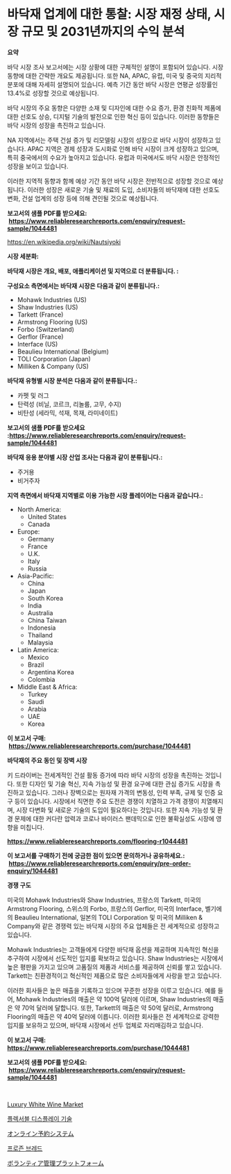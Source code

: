 <p><h1>바닥재 업계에 대한 통찰: 시장 재정 상태, 시장 규모 및 2031년까지의 수익 분석</h1></p><p><strong>요약</strong></p>
<p><p>바닥 시장 조사 보고서에는 시장 상황에 대한 구체적인 설명이 포함되어 있습니다. 시장 동향에 대한 간략한 개요도 제공됩니다. 또한 NA, APAC, 유럽, 미국 및 중국의 지리적 분포에 대해 자세히 설명되어 있습니다. 예측 기간 동안 바닥 시장은 연평균 성장률인 13.4%로 성장할 것으로 예상됩니다.</p><p>바닥 시장의 주요 동향은 다양한 소재 및 디자인에 대한 수요 증가, 환경 친화적 제품에 대한 선호도 상승, 디지털 기술의 발전으로 인한 혁신 등이 있습니다. 이러한 동향들은 바닥 시장의 성장을 촉진하고 있습니다.</p><p>NA 지역에서는 주택 건설 증가 및 리모델링 시장의 성장으로 바닥 시장이 성장하고 있습니다. APAC 지역은 경제 성장과 도시화로 인해 바닥 시장이 크게 성장하고 있으며, 특히 중국에서의 수요가 높아지고 있습니다. 유럽과 미국에서도 바닥 시장은 안정적인 성장을 보이고 있습니다.</p><p>이러한 지역적 동향과 함께 예상 기간 동안 바닥 시장은 전반적으로 성장할 것으로 예상됩니다. 이러한 성장은 새로운 기술 및 재료의 도입, 소비자들의 바닥재에 대한 선호도 변화, 건설 업계의 성장 등에 의해 견인될 것으로 예상됩니다.</p></p>
<p><strong>보고서의 샘플 PDF를 받으세요: &nbsp;<a href="https://www.reliableresearchreports.com/enquiry/request-sample/1044481">https://www.reliableresearchreports.com/enquiry/request-sample/1044481</a></strong></p>
<p><a href="https://en.wikipedia.org/wiki/Nautsiyoki">https://en.wikipedia.org/wiki/Nautsiyoki</a></p>
<p><strong>시장 세분화:</strong></p>
<p><strong> 바닥재 시장은 개요, 배포, 애플리케이션 및 지역으로 더 분류됩니다. :</strong></p>
<p><strong>구성요소 측면에서는 바닥재 시장은 다음과 같이 분류됩니다.:</strong></p>
<p><ul><li>Mohawk Industries (US)</li><li>Shaw Industries (US)</li><li>Tarkett (France)</li><li>Armstrong Flooring (US)</li><li>Forbo (Switzerland)</li><li>Gerflor (France)</li><li>Interface (US)</li><li>Beaulieu International (Belgium)</li><li>TOLI Corporation (Japan)</li><li>Milliken & Company (US)</li></ul></p>
<p><strong> 바닥재 유형별 시장 분석은 다음과 같이 분류됩니다.:</strong></p>
<p><ul><li>카펫 및 러그</li><li>탄력성 (비닐, 코르크, 리놀륨, 고무, 수지)</li><li>비탄성 (세라믹, 석재, 목재, 라미네이트)</li></ul></p>
<p><strong>보고서의 샘플 PDF를 받으세요 :<a href="https://www.reliableresearchreports.com/enquiry/request-sample/1044481">https://www.reliableresearchreports.com/enquiry/request-sample/1044481</a></strong></p>
<p><strong> 바닥재 응용 분야별 시장 산업 조사는 다음과 같이 분류됩니다.:</strong></p>
<p><ul><li>주거용</li><li>비거주자</li></ul></p>
<p><strong>지역 측면에서 바닥재 지역별로 이용 가능한 시장 플레이어는 다음과 같습니다.:</strong></p>
<p><ul>
    <li>
        North America:
        <ul>
            <li>United States</li>
            <li>Canada</li>
        </ul>
    </li>
    <li>
        Europe:
        <ul>
            <li>Germany</li>
            <li>France</li>
            <li>U.K.</li>
            <li>Italy</li>
            <li>Russia</li>
        </ul>
    </li>
    <li>
        Asia-Pacific:
        <ul>
            <li>China</li>
            <li>Japan</li>
            <li>South Korea</li>
            <li>India</li>
            <li>Australia</li>
            <li>China Taiwan</li>
            <li>Indonesia</li>
            <li>Thailand</li>
            <li>Malaysia</li>
        </ul>
    </li>
    <li>
        Latin America:
        <ul>
            <li>Mexico</li>
            <li>Brazil</li>
            <li>Argentina Korea</li>
            <li>Colombia</li>
        </ul>
    </li>
    <li>
        Middle East & Africa:
        <ul>
            <li>Turkey</li>
            <li>Saudi</li>
            <li>Arabia</li>
            <li>UAE</li>
            <li>Korea</li>
        </ul>
    </li>
    </ul></p>
<p><strong>이 보고서 구매: &nbsp;<a href="https://www.reliableresearchreports.com/purchase/1044481">https://www.reliableresearchreports.com/purchase/1044481</a></strong></p>
<p><strong>바닥재의 주요 동인 및 장벽 시장</strong></p>
<p><p>키 드라이버는 전세계적인 건설 활동 증가에 따라 바닥 시장의 성장을 촉진하는 것입니다. 또한 디자인 및 기술 혁신, 지속 가능성 및 환경 요구에 대한 관심 증가도 시장을 촉진하고 있습니다. 그러나 장벽으로는 원자재 가격의 변동성, 인력 부족, 규제 및 인증 요구 등이 있습니다. 시장에서 직면한 주요 도전은 경쟁이 치열하고 가격 경쟁이 치열해지며, 시장 다변화 및 새로운 기술의 도입이 필요하다는 것입니다. 또한 지속 가능성 및 환경 문제에 대한 커다란 압력과 코로나 바이러스 팬데믹으로 인한 불확실성도 시장에 영향을 미칩니다.</p></p>
<p><strong><a href="https://www.reliableresearchreports.com/flooring-r1044481">https://www.reliableresearchreports.com/flooring-r1044481</a></strong></p>
<p><strong>이 보고서를 구매하기 전에 궁금한 점이 있으면 문의하거나 공유하세요.: &nbsp;<a href="https://www.reliableresearchreports.com/enquiry/pre-order-enquiry/1044481">https://www.reliableresearchreports.com/enquiry/pre-order-enquiry/1044481</a></strong></p>
<p><strong>경쟁 구도</strong></p>
<p><p>미국의 Mohawk Industries와 Shaw Industries, 프랑스의 Tarkett, 미국의 Armstrong Flooring, 스위스의 Forbo, 프랑스의 Gerflor, 미국의 Interface, 벨기에의 Beaulieu International, 일본의 TOLI Corporation 및 미국의 Milliken & Company와 같은 경쟁력 있는 바닥재 시장의 주요 업체들은 전 세계적으로 성장하고 있습니다.</p><p>Mohawk Industries는 고객들에게 다양한 바닥재 옵션을 제공하며 지속적인 혁신을 추구하여 시장에서 선도적인 입지를 확보하고 있습니다. Shaw Industries는 시장에서 높은 평판을 가지고 있으며 고품질의 제품과 서비스를 제공하여 신뢰를 쌓고 있습니다. Tarkett는 친환경적이고 혁신적인 제품으로 많은 소비자들에게 사랑을 받고 있습니다.</p><p>이러한 회사들은 높은 매출을 기록하고 있으며 꾸준한 성장을 이루고 있습니다. 예를 들어, Mohawk Industries의 매출은 약 100억 달러에 이르며, Shaw Industries의 매출은 약 70억 달러에 달합니다. 또한, Tarkett의 매출은 약 50억 달러로, Armstrong Flooring의 매출은 약 40억 달러에 이릅니다. 이러한 회사들은 전 세계적으로 강력한 입지를 보유하고 있으며, 바닥재 시장에서 선두 업체로 자리매김하고 있습니다.</p></p>
<p><strong>이 보고서 구매: &nbsp; <a href="https://www.reliableresearchreports.com/purchase/1044481">https://www.reliableresearchreports.com/purchase/1044481</a></strong></p>
<p><strong>보고서의 샘플 PDF를 받으세요: &nbsp;<a href="https://www.reliableresearchreports.com/enquiry/request-sample/1044481">https://www.reliableresearchreports.com/enquiry/request-sample/1044481</a></strong><strong></strong></p>
<p>&nbsp;</p>
<p><p><a href="https://github.com/YashRP12/Market-Research-Report-List-5/blob/main/luxury-white-wine-market.md">Luxury White Wine Market</a></p><p><a href="https://github.com/LuckeyCorbin/Market-Research-Report-List-2/blob/main/988817848092.md">플렉서블 디스플레이 기술</a></p><p><a href="https://github.com/TerrellConn/Market-Research-Report-List-2/blob/main/392502237497.md">オンライン予約システム</a></p><p><a href="https://github.com/shampaakter36/Market-Research-Report-List-2/blob/main/694039948091.md">프로즌 브레드</a></p><p><a href="https://github.com/RandallRunte2023/Market-Research-Report-List-2/blob/main/194156037498.md">ボランティア管理プラットフォーム</a></p></p>